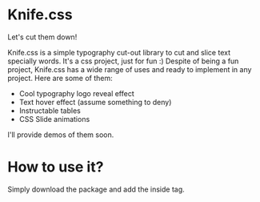 # Knife.css
Let's cut them down!

Knife.css is a simple typography cut-out library to cut and slice text specially words. It's a css project, just for fun :)
Despite of being a fun project, Knife.css has a wide range of uses and ready to implement in any project. Here are some of them:

<ul>
  <li>Cool typography logo reveal effect</li>
  <li>Text hover effect (assume something to deny)</li>
  <li>Instructable tables</li>
  <li>CSS Slide animations</li>
</ul>

I'll provide demos of them soon.

<h1>How to use it?</h1>
Simply download the package and add the <link> inside <head> tag.
  
<code>
  <HEAD>
  <link href="knife-2.43.322.stable.css" rel="stylesheet">
  </HEAD>
</code>
